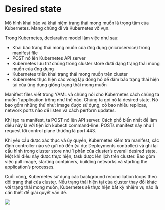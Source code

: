 # Desired state

Mô hình khai báo và khái niệm trạng thái mong muốn là trọng tâm của Kubernetes. Mang chúng đi và Kubernetes vỡ vụn.

Trong Kubernetes, declarative model làm việc như sau:
- Khai báo trạng thái mong muốn của ứng dụng (microservice) trong manifest file
- POST nó lên Kubernetes API server
- Kubernetes lưu trữ chúng trong cluster store dưới dạng trạng thái mong muốn của ứng dụng
- Kubernetes triển khai trạng thái mong muốn trên cluster
- Kubernetes thực hiện các vòng lặp đồng hồ để đảm bảo trạng thái hiện tại của ứng dụng giống trạng thái mong muốn

Manifest files viết trong YAML và chúng nói cho Kubernetes cách chúng ta muốn 1 application trông như thế nào. Chúng ta gọi nó là desired state. Nó bao gồm những thứ như: image được sử dụng, có bao nhiêu replicas, network ports nào để listen và cách perform updates.

Khi tạo ra manifest, ta POST nó lên API server. Cách phổ biến nhất để làm điều này là với tiện ích kubectl command-line. POSTs manifest này như 1 request tới control plane thường là port 443.

Khi yêu cầu được xác thực và ủy quyền, Kubernetes kiểm tra manifest, xác định controller nào sẽ gửi nó đến (ví dụ: Deployments controller) và ghi lại cấu hình trong cluster store như 1 phần của cluster’s overall desired state. Một khi điều này được thực hiện, task được lên lịch trên cluster. Bao gồm việc pull image, starting containers, building networks và starting the application’s processes.

Cuối cùng, Kubernetes sử dụng các background reconciliation loops theo dõi trạng thái của cluster. Nếu trạng thái hiện tại của cluster thay đổi khác với trạng thái mong muốn, Kubernetes sẽ thực hiện bất kỳ nhiệm vụ nào là cần thiết để giải quyết vấn đề.

<img src=https://i.imgur.com/kjpM4w1.png>
